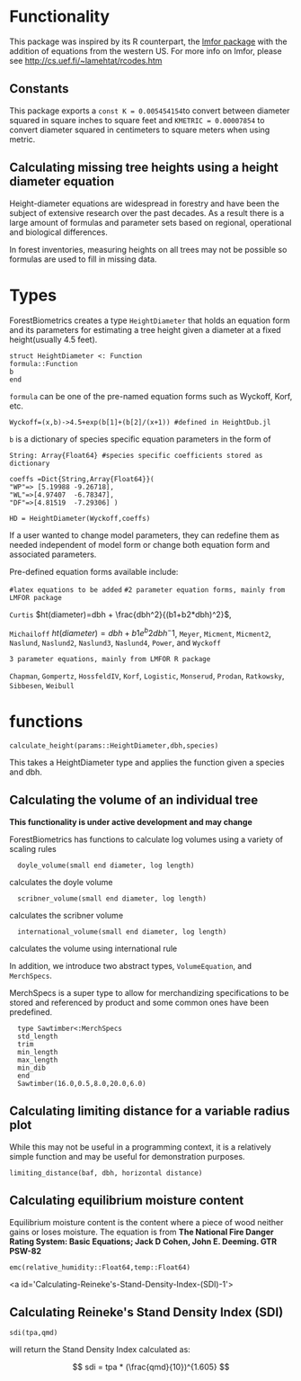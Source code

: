 
<a id='Functionality-1'></a>

# Functionality


This package was inspired by its R counterpart, the [lmfor package](https://CRAN.R-project.org/package=lmfor) with the addition of equations from the western US. For more info on lmfor, please see http://cs.uef.fi/~lamehtat/rcodes.htm


<a id='Constants-1'></a>

## Constants


This package exports a `const K = 0.005454154`to convert between diameter squared in square inches to square feet and `KMETRIC = 0.00007854` to convert diameter squared in centimeters to square meters when using metric.


<a id='Calculating-missing-tree-heights-using-a-height-diameter-equation-1'></a>

## Calculating missing tree heights using a height diameter equation


Height-diameter equations are widespread in forestry and have been the subject of extensive research over the past decades. As a result there is a large amount of formulas and parameter sets based on regional, operational and biological differences.


In forest inventories, measuring heights on all trees may not be possible so formulas are used to fill in missing data.


<a id='Types-1'></a>

# Types


ForestBiometrics creates a type `HeightDiameter` that holds an equation form and its parameters for estimating a tree height given a diameter at a fixed height(usually 4.5 feet).


```
struct HeightDiameter <: Function
formula::Function
b
end
```


`formula` can be one of the pre-named equation forms such as Wyckoff, Korf, etc.


```
Wyckoff=(x,b)->4.5+exp(b[1]+(b[2]/(x+1)) #defined in HeightDub.jl
```


`b` is a dictionary of species specific equation parameters in the form of


```
String: Array{Float64} #species specific coefficients stored as dictionary

coeffs =Dict{String,Array{Float64}}(
"WP"=> [5.19988	-9.26718],
"WL"=>[4.97407	-6.78347],
"DF"=>[4.81519	-7.29306] )

HD = HeightDiameter(Wyckoff,coeffs)
```


If a user wanted to change model parameters, they can redefine them as needed independent of model form or change both equation form and associated parameters.


Pre-defined equation forms available include:


`#latex equations to be added` `#2 parameter equation forms, mainly from LMFOR package`


`Curtis` $ht(diameter)=dbh + \frac{dbh^2}{(b1+b2*dbh)^2}$,


`Michailoff` $ht(diameter)=dbh + b1e^b2dbh^-1$, `Meyer`, `Micment`, `Micment2`, `Naslund`, `Naslund2`, `Naslund3`, `Naslund4`, `Power`, and `Wyckoff`


`3 parameter equations, mainly from LMFOR R package`


`Chapman`, `Gompertz`, `HossfeldIV`, `Korf`, `Logistic`, `Monserud`, `Prodan`, `Ratkowsky`, `Sibbesen`, `Weibull`


<a id='functions-1'></a>

# functions


`calculate_height(params::HeightDiameter,dbh,species)`


This takes a HeightDiameter type and applies the function given a species and dbh.


<a id='Calculating-the-volume-of-an-individual-tree-1'></a>

## Calculating the volume of an individual tree


**This functionality is under active development and may change**


ForestBiometrics has functions to calculate log volumes using a variety of scaling rules


```
  doyle_volume(small end diameter, log length)
```


calculates the doyle volume


```
  scribner_volume(small end diameter, log length)
```


calculates the scribner volume


```
  international_volume(small end diameter, log length)
```


calculates the volume using international rule


In addition, we introduce two abstract types, `VolumeEquation`, and `MerchSpecs`.


MerchSpecs is a super type to allow for merchandizing specifications to be stored and referenced by product and some common ones have been predefined.


```
  type Sawtimber<:MerchSpecs
  std_length
  trim
  min_length
  max_length
  min_dib
  end
  Sawtimber(16.0,0.5,8.0,20.0,6.0)
```


<a id='Calculating-limiting-distance-for-a-variable-radius-plot-1'></a>

## Calculating limiting distance for a variable radius plot


While this may not be useful in a programming context, it is a relatively simple function and may be useful for demonstration purposes.


```
limiting_distance(baf, dbh, horizontal distance)
```


<a id='Calculating-equilibrium-moisture-content-1'></a>

## Calculating equilibrium moisture content


Equilibrium moisture content is the content where a piece of wood neither gains or loses moisture. The equation is from **The National Fire Danger Rating System: Basic Equations; Jack D Cohen, John E. Deeming. GTR PSW-82**


```
emc(relative_humidity::Float64,temp::Float64)
```


<a id='Calculating-Reineke's-Stand-Density-Index-(SDI)-1'></a>

## Calculating Reineke's Stand Density Index (SDI)


```
sdi(tpa,qmd)
```


will return the Stand Density Index calculated as:


$$
sdi = tpa * (\frac{qmd}{10})^{1.605}
$$

